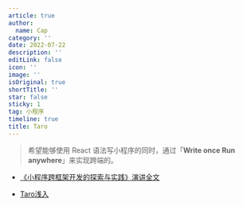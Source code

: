 ```yaml
---
article: true
author:
  name: Cap
category: ''
date: 2022-07-22
description: ''
editLink: false
icon: ''
image: ''
isOriginal: true
shortTitle: ''
star: false
sticky: 1
tag: 小程序
timeline: true
title: Taro
---
```





  > 希望能够使用 React 语法写小程序的同时，通过「**Write once Run anywhere**」来实现跨端的。

- [《小程序跨框架开发的探索与实践》演讲全文](https://docs.taro.zone/blog/2020-01-02-gmtc/)

- [Taro浅入](./Taro.pdf)
